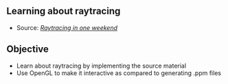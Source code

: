 ## Learning about raytracing

- Source: [*Raytracing in one weekend*](https://raytracing.github.io/)

## Objective

- Learn about raytracing by implementing the source material
- Use OpenGL to make it interactive as compared to generating .ppm files
